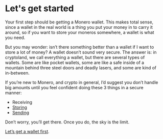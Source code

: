 # Let's get started

Your first step should be getting a Monero wallet. This makes total sense, since a wallet in the real world is a thing you put your money in to carry it around, so if you want to store your moneros somewhere, a wallet is what you need.

But you may wonder: isn’t there something better than a wallet if I want to store a lot of money? A wallet doesn’t sound very secure. The answer is: in cryptoland, we call everything a wallet, but there are several types of wallets. Some are like pocket wallets, some are like a safe inside of a mountain behind three steel doors and deadly lasers, and some are kind of in-between.

If you’re new to Monero, and crypto in general, I’d suggest you don’t handle big amounts until you feel confident doing these 3 things in a secure manner:

- Receiving
- [Storing](https://www.notion.so/Be-your-own-bank-2c47f3c9481b43a7be469674c3d6fff3?pvs=21)
- [Sending](https://www.notion.so/Send-1e1be904c731496fb9380b74155bf1c9?pvs=21)

Don’t worry, you’ll get there. Once you do, the sky is the limit.

[Let’s get a wallet first](https://www.notion.so/Get-a-wallet-4f37f4c2bc2347e4b660b9abe9a13aa6?pvs=21).
